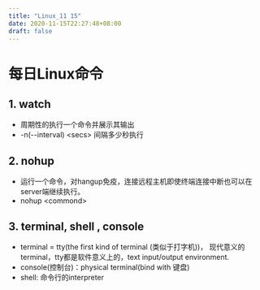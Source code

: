 ```yaml
---
title: "Linux_11 15"
date: 2020-11-15T22:27:48+08:00
draft: false 
---
```

# 每日Linux命令

## 1. watch
-  周期性的执行一个命令并展示其输出
- -n(--interval) \<secs\> 间隔多少秒执行

## 2. nohup
- 运行一个命令，对hangup免疫，连接远程主机即使终端连接中断也可以在server端继续执行。
- nohup \<commond>

## 3. terminal, shell , console
- terminal = tty(the first kind of terminal (类似于打字机))， 现代意义的terminal，tty都是软件意义上的，text input/output environment.
- console(控制台)：physical terminal(bind with 键盘)
- shell: 命令行的interpreter

